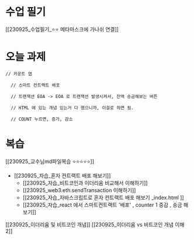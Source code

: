 
# 수업 필기 
[[230925_수업필기_⭐⭐ 메타마스크에 가나쉬 연결]]


# 오늘 과제 

```
// 카운트 앱

  // 스마트 컨트랙트 배포

  // 트랜잭션 EOA -> EOA 로 트랜잭션 발생시켜서, 잔액 송금해보는 버튼

  // HTML 에 있는 개념 있는거 다 했으니까, 이걸로 하면 됨.

  // COUNT 누르면, 증가, 감소
```




# 복습 

[[230925_교수님md파일복습 ⭐⭐⭐⭐⭐]]


- [[230925_자습_혼자 컨트랙트 배포 해보기]]
	- [[230925_자습_비트코인과 이더리움 비교해서 이해하기]]
	- [[230925_web3.eth.sendTransaction 이해하기]]
	- [[230925_자습_자바스크립트로 혼자 컨트랙트 배포 해보기 _index.html ]]
	- [[230925_자습_react 에서 스마트컨트랙트 '배포'  , counter 1 증감 , 송금 해보기]]




[[230925_이더리움 및 비트코인 개념]]
[[230925_이더리움 vs 비트코인 개념 이해 2]]


